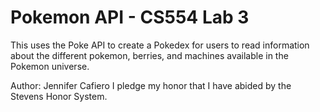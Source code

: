 # Pokemon API - CS554 Lab 3
This uses the Poke API to create a Pokedex for users to read information about the different pokemon, berries, and machines available in the Pokemon universe. 

Author: Jennifer Cafiero
I pledge my honor that I have abided by the Stevens Honor System.
